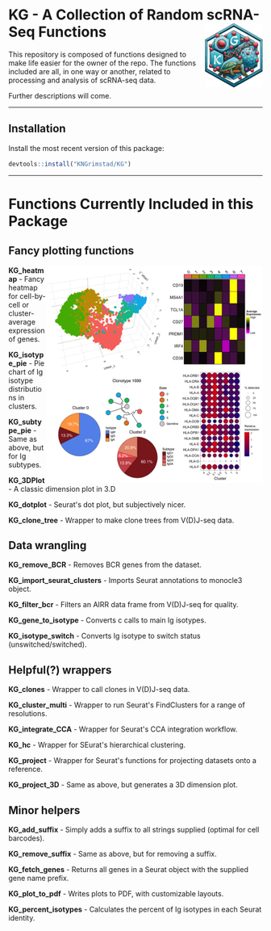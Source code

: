 <h1>
  KG - A Collection of Random scRNA-Seq Functions&nbsp;<img align = "right" src = "images/KG_logotype.png" width = "114.3" height = "127.275">
</h1>

This repository is composed of functions designed to make life easier for the owner of the repo. The functions included are all, in one way or another, related to processing and analysis of scRNA-seq data. 

Further descriptions will come.

---
## Installation
Install the most recent version of this package: 
```r
devtools::install("KNGrimstad/KG")
```
---
# Functions Currently Included in this Package
## Fancy plotting functions 
<img align = "right" src = "images/example_plots.png" width = "430" height = "430">

**KG_heatmap** - Fancy heatmap for cell-by-cell or cluster-average expression of genes.

**KG_isotype_pie** - Pie chart of Ig isotype distributions in clusters.

**KG_subtype_pie** - Same as above, but for Ig subtypes.

**KG_3DPlot** - A classic dimension plot in 3.D

**KG_dotplot** - Seurat's dot plot, but subjectively nicer.

**KG_clone_tree** - Wrapper to make clone trees from V(D)J-seq data.

## Data wrangling
**KG_remove_BCR** - Removes BCR genes from the dataset. 

**KG_import_seurat_clusters** - Imports Seurat annotations to monocle3 object.

**KG_filter_bcr** - Filters an AIRR data frame from V(D)J-seq for quality.

**KG_gene_to_isotype** - Converts c calls to main Ig isotypes.

**KG_isotype_switch** - Converts Ig isotype to switch status (unswitched/switched).

## Helpful(?) wrappers
**KG_clones** - Wrapper to call clones in V(D)J-seq data.

**KG_cluster_multi** - Wrapper to run Seurat's FindClusters for a range of resolutions.

**KG_integrate_CCA** - Wrapper for Seurat's CCA integration workflow. 

**KG_hc** - Wrapper for SEurat's hierarchical clustering.

**KG_project** - Wrapper for Seurat's functions for projecting datasets onto a reference.

**KG_project_3D** - Same as above, but generates a 3D dimension plot. 

## Minor helpers
**KG_add_suffix** - Simply adds a suffix to all strings supplied (optimal for cell barcodes).

**KG_remove_suffix** - Same as above, but for removing a suffix.

**KG_fetch_genes** - Returns all genes in a Seurat object with the supplied gene name prefix.

**KG_plot_to_pdf** - Writes plots to PDF, with customizable layouts.

**KG_percent_isotypes** - Calculates the percent of Ig isotypes in each Seurat identity.
